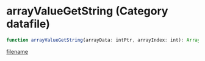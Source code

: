 # arrayValueGetString (Category datafile)

```js
function arrayValueGetString(arrayData: intPtr, arrayIndex: int): Array
```

[filename](arrayValueGetString_m.md ':include')